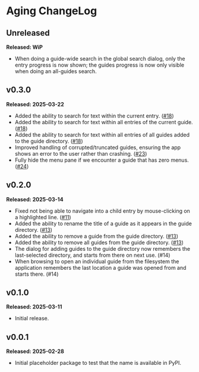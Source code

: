 # Aging ChangeLog

## Unreleased

**Released: WiP**

- When doing a guide-wide search in the global search dialog, only the entry
  progress is now shown; the guides progress is now only visible when doing
  an all-guides search.

## v0.3.0

**Released: 2025-03-22**

- Added the ability to search for text within the current entry.
  ([#18](https://github.com/davep/aging/pull/18))
- Added the ability to search for text within all entries of the current
  guide. ([#18](https://github.com/davep/aging/pull/18))
- Added the ability to search for text within all entries of all guides
  added to the guide directory.
  ([#18](https://github.com/davep/aging/pull/18))
- Improved handling of corrupted/truncated guides, ensuring the app shows an
  error to the user rather than crashing.
  ([#23](https://github.com/davep/aging/pull/23))
- Fully hide the menu pane if we encounter a guide that has zero menus.
  ([#24](https://github.com/davep/aging/pull/24))

## v0.2.0

**Released: 2025-03-14**

- Fixed not being able to navigate into a child entry by mouse-clicking on a
  highlighted line. ([#11](https://github.com/davep/aging/pull/11))
- Added the ability to rename the title of a guide as it appears in the
  guide directory. ([#13](https://github.com/davep/aging/pull/13))
- Added the ability to remove a guide from the guide directory.
  ([#13](https://github.com/davep/aging/pull/13))
- Added the ability to remove all guides from the guide directory.
  ([#13](https://github.com/davep/aging/pull/13))
- The dialog for adding guides to the guide directory now remembers the
  last-selected directory, and starts from there on next use.
  (#14[](https://github.com/davep/aging/pull/14))
- When browsing to open an individual guide from the filesystem the
  application remembers the last location a guide was opened from and starts
  there. (#14[](https://github.com/davep/aging/pull/14))

## v0.1.0

**Released: 2025-03-11**

- Initial release.

## v0.0.1

**Released: 2025-02-28**

- Initial placeholder package to test that the name is available in PyPI.

[//]: # (ChangeLog.md ends here)
